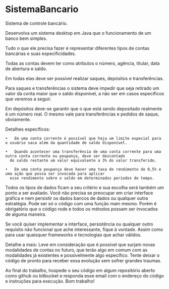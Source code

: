 # SistemaBancario

Sistema de controle bancário.

Desenvolva um sistema desktop em Java que o funcionamento de um banco bem simples.

Tudo o que ele precisa fazer é representar diferentes tipos de contas bancárias e suas especificidades.

Todas as contas devem ter como atributos o número, agência, titular, data de abertura e saldo.

Em todas elas deve ser possível realizar saques, depósitos e transferências. 

Para saques e transferências o sistema deve impedir que seja retirado um valor da conta maior que o saldo disponível, a não ser em casos específicos que veremos a seguir.

Em depósitos deve-se garantir que o que está sendo depositado realmente é um número real. O mesmo vale para transferências e pedidos de saque, obviamente.

  Detalhes específicos:
  
    •	Em uma conta corrente é possível que haja um limite especial para o usuário saca além da quantidade de saldo disponível.
    
    •	Quando acontecer uma transferência de uma conta corrente para uma outra conta corrente ou poupança, deve ser descontado 
      do saldo restante um valor equivalente a 3% do valor transferido.
      
    •	Em uma conta poupança deve haver uma taxa de rendimento de 0,5% e uma ação que possa ser invocada para aplicar 
      esse rendimento sobre o saldo em determinados períodos de tempo.
    
Todos os tipos de dados ficam a seu critério e sua escolha será também um ponto a ser avaliado.
Você não precisa se preocupar em criar interface gráfica e nem persistir os dados bancos de dados ou qualquer outra estratégia. Pode ser só o código com uma função main mesmo. Porém é obrigatório que o código rode e todos os métodos possam ser invocados de alguma maneira.

Se você quiser implementar a interface, persistência ou qualquer outro requisito não funcional que ache interessante, fique à vontade. Assim como para usar quaisquer frameworks e tecnologias que achar válidos.

Detalhe a mais: Leve em consideração que é possível que surjam novas modalidades de contas no futuro, que terão algo em comum com as modalidades já existentes e possivelmente algo específico. Tente deixar o código de pronto para receber essa evolução sem sofrer grandes traumas.

Ao final do trabalho, hospede o seu código em algum repositório aberto como github ou bitbucket e responda esse email com o endereço do código e instruções para execução.
Bom trabalho!
